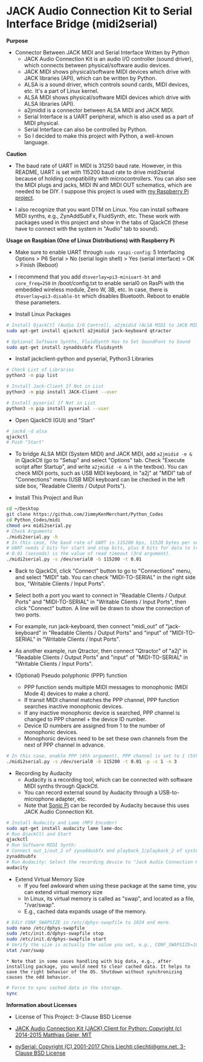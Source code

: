 # JACK Audio Connection Kit to Serial Interface Bridge (midi2serial)

**Purpose**

* Connector Between JACK MIDI and Serial Interface Written by Python
	* JACK Audio Connection Kit is an audio I/O controller (sound driver), which connects between physical/software audio devices.
	* JACK MIDI shows physical/software MIDI devices which drive with JACK libraries (API), which can be written by Python.
	* ALSA is a sound driver, which controls sound cards, MIDI devices, etc. It's a part of Linux kernel.
	* ALSA MIDI shows physical/software MIDI devices which drive with ALSA libraries (API).
	* a2jmidid is a connector between ALSA MIDI and JACK MIDI.
	* Serial Interface is a UART peripheral, which is also used as a part of MIDI physical.
	* Serial Interface can also be controlled by Python.
	* So I decided to make this project with Python, a well-known language.

**Caution**

* The baud rate of UART in MIDI is 31250 baud rate. However, in this README, UART is set with 115200 baud rate to drive midi2serial because of holding compatibility with microcontrollers. You can also see the MIDI plugs and jacks, MIDI IN and MIDI OUT schematics, which are needed to be DIY. I suppose this project is used with [my Raspberry Pi project](https://github.com/JimmyKenMerchant/RaspberryPi).

* I also recognize that you want DTM on Linux. You can install software MIDI synths, e.g., ZynAddSubFx, FluidSynth, etc. These work with packages used in this project and show in the tabs of QjackCtl (these have to connect with the system in "Audio" tab to sound).

**Usage on Raspbian (One of Linux Distributions) with Raspberry Pi**

* Make sure to enable UART through `sudo raspi-config`: 5 Interfacing Options > P6 Serial > No (serial login shell) > Yes (serial interface) > OK > Finish (Reboot)

* I recommend that you add `dtoverlay=pi3-miniuart-bt` and `core_freq=250` in /boot/config.txt to enable serial0 on RasPi with the embedded wireless module, Zero W, 3B, etc. In case, there is `dtoverlay=pi3-disable-bt` which disables Bluetooth. Reboot to enable these parameters.

* Install Linux Packages

```bash
# Install QjackCtl (Audio I/O Control), a2jmidid (ALSA MIDI to JACK MIDI Bridege), jack-keyboard (Software Keyboard), Qtractor (MIDI Sequencer)
sudo apt-get install qjackctl a2jmidid jack-keyboard qtractor

# Optional Software Synths, FluidSynth Has to Set SoundFont to Sound
sudo apt-get install zynaddsubfx fluidsynth
```

* Install jackclient-python and pyserial, Python3 Libraries

```bash
# Check List of Libraries
python3 -m pip list

# Install Jack-Client If Not in List
python3 -m pip install JACK-Client --user

# Install pyserial If Not in List
python3 -m pip install pyserial --user
```

* Open QjackCtl (GUI) and "Start"

```bash
# jackd -d alsa
qjackctl
# Push "Start"
```

* To bridge ALSA MIDI (System MIDI) and JACK MIDI, add `a2jmidid -e &` in QjackCtl (go to "Setup" and select "Options" tab. Check "Execute script after Startup", and write `a2jmidid -e &` in the textbox). You can check MIDI ports, such as USB MIDI keyboard, in "a2j" at "MIDI" tab of "Connections" menu (USB MIDI keyboard can be checked in the left side box, "Readable Clients / Output Ports").

* Install This Project and Run

```bash
cd ~/Desktop
git clone https://github.com/JimmyKenMerchant/Python_Codes
cd Python_Codes/midi
chmod u+x midi2serial.py
# Check Arguments
./midi2serial.py -h
# In this case, the baud rate of UART is 115200 bps, 11520 bytes per second (2nd argument);
# UART needs 2 bits for start and stop bits, plus 8 bits for data to transmit 1 byte.
# 0.01 (seconds) is the value of read timeout (3rd argument).
./midi2serial.py -s /dev/serial0 -b 115200 -t 0.01
```

* Back to QjackCtl, click "Connect" button to go to "Connections" menu, and select "MIDI" tab. You can check "MIDI-TO-SERIAL" in the right side box, "Writable Clients / Input Ports".

* Select both a port you want to connect in "Readable Clients / Output Ports" and "MIDI-TO-SERIAL" in "Writable Clients / Input Ports", then click "Connect" button. A line will be drawn to show the connection of two ports.

* For example, run jack-keyboard, then connect "midi_out" of "jack-keyboard" in "Readable Clients / Output Ports" and "input" of "MIDI-TO-SERIAL" in "Writable Clients / Input Ports".

* As another example, run Qtractor, then connect "Qtractor" of "a2j" in "Readable Clients / Output Ports" and "input" of "MIDI-TO-SERIAL" in "Writable Clients / Input Ports".

* (Optional) Pseudo polyphonic (PPP) function
	* PPP function sends multiple MIDI messages to monophonic (MIDI Mode 4) devices to make a chord.
	* If transit MIDI channel matches the PPP channel, PPP function searches inactive monophonic devices.
	* If any inactive monophonic device is searched, PPP channel is changed to PPP channel + the device ID number.
	* Device ID numbers are assigned from 1 to the number of monophonic devices.
	* Monophonic devices need to be set these own channels from the next of PPP channel in advance.

```bash
# In this case, enable PPP (4th argument), PPP channel is set to 1 (5th argument), and the number of monophonic devices is 3 (6th argument).
./midi2serial.py -s /dev/serial0 -b 115200 -t 0.01 -p -c 1 -n 3
```
* Recording by Audacity
	* Audacity is a recording tool, which can be connected with software MIDI synths through QjackCtl.
	* You can record external sound by Audacity through a USB-to-microphone adapter, etc.
	* Note that [Sonic Pi](https://sonic-pi.net/) can be recorded by Audacity because this uses JACK Audio Connection Kit.

```bash
# Install Audacity and Lame (MP3 Encoder)
sudo apt-get install audacity lame lame-doc
# Run QjackCtl and Start
qjackctl
# Run Software MIDI Synth:
# Connect out_1/out_2 of zynaddusbfx and playback_1/playback_2 of system in Audio Tab of Connections Menu, QjackCtl.
zynaddsubfx
# Run Audacity: Select the recording device to "Jack Audio Connection Kit", "zynaddsubfx".
audacity
```
* Extend Virtual Memory Size
	* If you feel awkward when using these package at the same time, you can extend virtual memory size
	* In Linux, its virtual memory is called as "swap", and located as a file, "/var/swap".
	* E.g., cached data expands usage of the memory.
```bash
# Edit CONF_SWAPSIZE in /etc/dphys-swapfile to 1024 and more.
sudo nano /etc/dphys-swapfile
sudo /etc/init.d/dphys-swapfile stop
sudo /etc/init.d/dphys-swapfile start
# Verify the size is actually the value you set, e.g., CONF_SWAPSIZE=1024 makes the value 1073741824 (1GB).
stat /var/swap
```
	* Note that in some cases handling with big data, e.g., after installing package, you would need to clear cached data. It helps to save the right behavior of the OS. Shutdown without synchronizing causes the odd behavior.
```bash
# Force to sync cached data in the storage.
sync
```

**Information about Licenses**

* License of This Project: 3-Clause BSD License

* [JACK Audio Connection Kit (JACK) Client for Python: Copyright (c) 2014-2015 Matthias Geier, MIT](https://jackclient-python.readthedocs.io)

* [pySerial: Copyright (C) 2001-2017 Chris Liechti <cliechti@gmx.net>, 3-Clause BSD License](https://pythonhosted.org/pyserial/)
